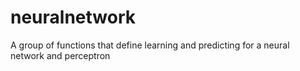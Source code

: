 neuralnetwork
=============

A group of functions that define learning and predicting for a neural network and perceptron
